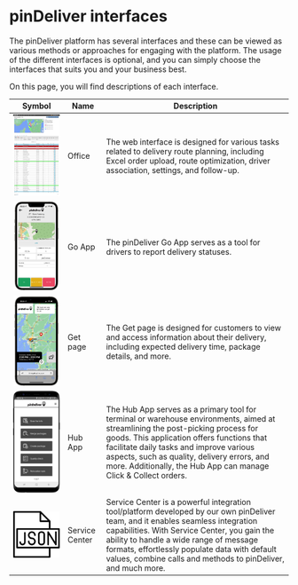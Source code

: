 # pinDeliver interfaces
The pinDeliver platform has several interfaces and these can be viewed as various methods or approaches for engaging with the platform. The usage of the different interfaces is optional, and you can simply choose the interfaces that suits you and your business best.  

On this page, you will find descriptions of each interface.

|Symbol|Name|Description|
|---------|-----------------------------------------|-----------------|
|<a><img alt="Office" src="/images/interface_office.png" width="350"></a>|Office|The web interface is designed for various tasks related to delivery route planning, including Excel order upload, route optimization, driver association, settings, and follow-up.|
|<a><img alt="Go App" src="/images/pindeliver_go_native.png" width="350"></a>|Go App|The pinDeliver Go App serves as a tool for drivers to report delivery statuses.|
|<a><img alt="Get" src="/images/pindeliver_customer_information_page1.png" width="250"></a>|Get page|The Get page is designed for customers to view and access information about their delivery, including expected delivery time, package details, and more.|
|<a><img alt="Hub App" src="/images/pindeliver_hub_app.png" width="350"></a>|Hub App|The Hub App serves as a primary tool for terminal or warehouse environments, aimed at streamlining the post-picking process for goods. This application offers functions that facilitate daily tasks and improve various aspects, such as quality, delivery errors, and more. Additionally, the Hub App can manage Click & Collect orders.|
|<a><img alt="Service Center" src="/images/interface_service_center.png" width="350"></a>|Service Center|Service Center is a powerful integration tool/platform developed by our own pinDeliver team, and it enables seamless integration capabilities. With Service Center, you gain the ability to handle a wide range of message formats, effortlessly populate data with default values, combine calls and methods to pinDeliver, and much more.|
